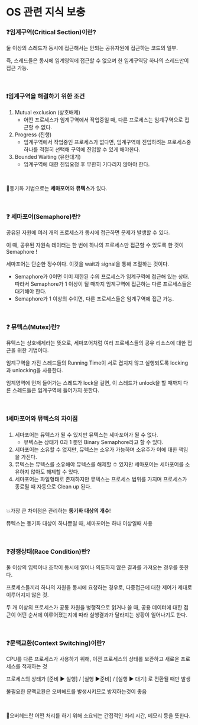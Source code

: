 # OS 관련 지식 보충

### ❓임계구역(Critical Section)이란?

둘 이상의 스레드가 동시에 접근해서는 안되는 공유자원에 접근하는 코드의 일부.

즉, 스레드들은 동시에 임계영역에 접근할 수 없으며 한 임계구역당 하나의 스레드만이 접근 가능.

<br/>

### ❗임계구역을 해결하기 위한 조건

1. Mutual exclusion (상호배제)
   * 어떤 프로세스가 임계구역에서 작업중일 때, 다른 프로세스는 임계구역으로 접근할 수 없다.
2. Progress (진행)
   * 임계구역에서 작업중인 프로세스가 없다면, 임계구역에 진입하려는 프로세스중 하나를 적절히 선택해 구역에 진입할 수 있게 해야한다.
3. Bounded Waiting (유한대기)
   * 임계구역에 대한 진입요청 후 무한히 기다리지 않아야 한다.

<br/>

🤝동기화 기법으로는 **세마포어**와 **뮤텍스**가 있다.

<br/>

### ❓ 세마포어(Semaphore)란?

공유된 자원에 여러 개의 프로세스가 동시에 접근하면 문제가 발생할 수 있다.

이 때, 공유된 자원속 데이터는 한 번에 하나의 프로세스만 접근할 수 있도록 한 것이 Semaphore !

세마포어는 단순한 정수이다. 이것을 wait과 signal을 통해 조절하는 것이다.

* Semaphore가 0이면 이미 제한된 수의 프로세스가 임계구역에 접근해 있는 상태. 따라서 Semaphore가 1 이상이 될 때까지 임계구역에 접근하는 다른 프로세스들은 대기해야 한다.
* Semaphore가 1 이상의 수이면, 다른 프로세스들은 임계구역에 접근 가능.

<br/>

### ❓ 뮤텍스(Mutex)란?

뮤텍스는 상호배제라는 뜻으로, 세마포어처럼 여러 프로세스들의 공유 리소스에 대한 접근을 위한 기법이다.

임계구역을 가진 스레드들의 Running Time이 서로 겹치지 않고 실행되도록 locking과 unlocking을 사용한다.

임계영역에 먼저 들어가는 스레드가 lock을 걸면, 이 스레드가 unlock을 할 때까지 다른 스레드들은 임계구역에 들어가지 못한다.

<br/>

### ❗세마포어와 뮤텍스의 차이점

1. 세마포어는 뮤텍스가 될 수 있지만 뮤텍스는 세마포어가 될 수 없다.
   * 뮤텍스는 상태가 0과 1 뿐인 Binary Semaphore라고 할 수 있다.
2. 세마포어는 소유할 수 없지만, 뮤텍스는 소유가 가능하며 소유주가 이에 대한 책임을 가진다.
3. 뮤텍스는 뮤텍스를 소유해야 뮤텍스를 해제할 수 있지만 세마포어는 세마포어를 소유하지 않아도 해제할 수 있다.
4. 세마포어는 파일형태로 존재하지만 뮤텍스는 프로세스 범위를 가지며 프로세스가 종료될 때 자동으로 Clean up 된다.

<br/>

💥가장 큰 차이점은 관리하는 **동기화 대상의 개수**!

뮤텍스는 동기화 대상이 하나뿐일 때, 세마포어는 하나 이상일때 사용

<br/>

### ❓경쟁상태(Race Condition)란?

둘 이상의 입력이나 조작이 동시에 일어나 의도하지 않은 결과를 가져오는 경우를 뜻한다.

프로세스들끼리 하나의 자원을 동시에 요청하는 경우로, 다중접근에 대한 제어가 제대로 이루어지지 않은 것.

두 개 이상의 프로세스가 공통 자원을 병행적으로 읽거나 쓸 때, 공용 데이터에 대한 접근이 어떤 순서에 이루어졌는지에 따라 실행결과가 달라지는 상황이 일어나기도 한다.

<br/>

### ❓문맥교환(Context Switching)이란?

CPU를 다른 프로세스가 사용하기 위해, 이전 프로세스의 상태롤 보관하고 새로운 프로세스를 적재하는 것

프로세스의 상태가 [준비 ▶ 실행] / [실행 ▶준비] / [실행 ▶ 대기] 로 전환될 때만 발생

불필요한 문맥교환은 오버헤드를 발생시키므로 방지하는것이 좋음

<br/>

🤯오버헤드란 어떤 처리를 하기 위해 소요되는 간접적인 처리 시간, 메모리 등을 뜻한다.